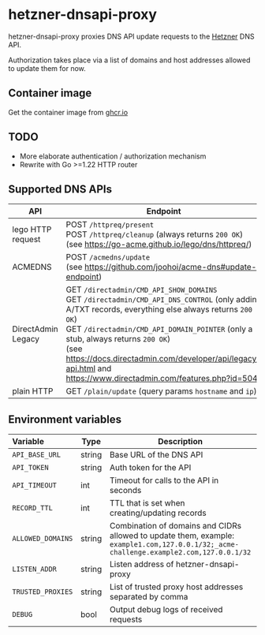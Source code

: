 # hetzner-dnsapi-proxy

hetzner-dnsapi-proxy proxies DNS API update requests to the [Hetzner](https://dns.hetzner.com/api-docs) DNS API.

Authorization takes place via a list of domains and host addresses allowed to update them for now.

## Container image

Get the container image from [ghcr.io](https://github.com/0xFelix/hetzner-dnsapi-proxy/pkgs/container/hetzner-dnsapi-proxy)

## TODO

- More elaborate authentication / authorization mechanism
- Rewrite with Go >=1.22 HTTP router

## Supported DNS APIs

| API                | Endpoint                                                                                                                                                                                                                                             |
|--------------------|------------------------------------------------------------------------------------------------------------------------------------------------------------------------------------------------------------------------------------------------------|
| lego HTTP request  | POST `/httpreq/present`<br>POST `/httpreq/cleanup` (always returns `200 OK`)<br>(see https://go-acme.github.io/lego/dns/httpreq/)                                                                                                                    |
| ACMEDNS            | POST `/acmedns/update`<br>(see https://github.com/joohoi/acme-dns#update-endpoint)                                                                                                                                                                   |
| DirectAdmin Legacy | GET `/directadmin/CMD_API_SHOW_DOMAINS`<br>GET `/directadmin/CMD_API_DNS_CONTROL` (only adding A/TXT records, everything else always returns `200 OK`)<br>GET `/directadmin/CMD_API_DOMAIN_POINTER` (only a stub, always returns `200 OK`)<br>(see https://docs.directadmin.com/developer/api/legacy-api.html and https://www.directadmin.com/features.php?id=504) |
| plain HTTP         | GET `/plain/update` (query params `hostname` and `ip`)                                                                                                                                                                                               |

## Environment variables

| Variable          | Type   | Description                                                                                                                                | Required | Default                          |
|:------------------|--------|--------------------------------------------------------------------------------------------------------------------------------------------|----------|----------------------------------|
| `API_BASE_URL`    | string | Base URL of the DNS API                                                                                                                    | n        | `https://dns.hetzner.com/api/v1` |
| `API_TOKEN`       | string | Auth token for the API                                                                                                                     | Y        |                                  |
| `API_TIMEOUT`     | int    | Timeout for calls to the API in seconds                                                                                                    | N        | 15 seconds                       |
| `RECORD_TTL`      | int    | TTL that is set when creating/updating records                                                                                             | N        | 60 seconds                       |
| `ALLOWED_DOMAINS` | string | Combination of domains and CIDRs allowed to update them, example:<br>`example1.com,127.0.0.1/32;_acme-challenge.example2.com,127.0.0.1/32` | Y        |                                  |
| `LISTEN_ADDR`     | string | Listen address of hetzner-dnsapi-proxy                                                                                                     | N        | `:8081`                          |
| `TRUSTED_PROXIES` | string | List of trusted proxy host addresses separated by comma                                                                                    | N        | Trust all proxies                |
| `DEBUG`           | bool   | Output debug logs of received requests                                                                                                     | N        | `false`                          |
